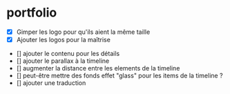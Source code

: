 # portfolio

- [X] Gimper les logo pour qu'ils aient la même taille
- [X] Ajouter les logos pour la maîtrise
- [] ajouter le contenu pour les détails
- [] ajouter le parallax à la timeline
- [] augmenter la distance entre les elements de la timeline
- [] peut-être mettre des fonds effet "glass" pour les items de la timeline ?
- [] ajouter une traduction